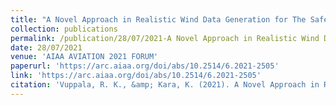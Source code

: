 ```yaml
---
title: "A Novel Approach in Realistic Wind Data Generation for The Safe Operation of Small Unmanned Aerial Systems in Urban Environment"
collection: publications
permalink: /publication/28/07/2021-A Novel Approach in Realistic Wind Data Generation for The Safe Operation of Small Unmanned Aerial Systems in Urban Environment
date: 28/07/2021
venue: 'AIAA AVIATION 2021 FORUM'
paperurl: 'https://arc.aiaa.org/doi/abs/10.2514/6.2021-2505'
link: 'https://arc.aiaa.org/doi/abs/10.2514/6.2021-2505'
citation: 'Vuppala, R. K., &amp; Kara, K. (2021). A Novel Approach in Realistic Wind Data Generation for The Safe Operation of Small Unmanned Aerial Systems in Urban Environment. In AIAA AVIATION 2021 FORUM (p. 2505).'
---
```

